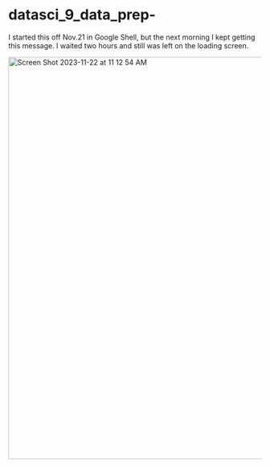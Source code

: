 # datasci_9_data_prep-


I started this off Nov.21 in Google Shell, but the next morning I kept getting this message. I waited two hours and still was left on the loading screen.

<img width="799" alt="Screen Shot 2023-11-22 at 11 12 54 AM" src="https://github.com/malh718/datasci_9_data_prep-/assets/102617334/7742979a-223b-4a1c-bff4-7897b8cd90eb">
